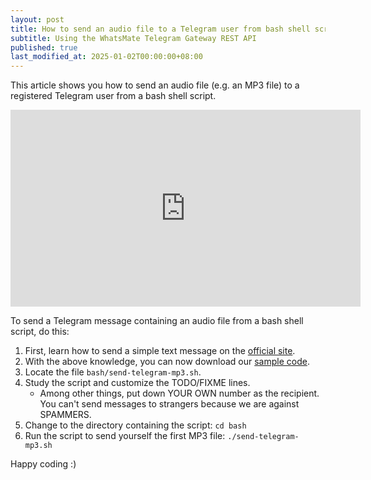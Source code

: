 ```yaml
---
layout: post
title: How to send an audio file to a Telegram user from bash shell script
subtitle: Using the WhatsMate Telegram Gateway REST API
published: true
last_modified_at: 2025-01-02T00:00:00+08:00
---
```


This article shows you how to send an audio file (e.g. an MP3 file) to a registered Telegram user from a bash shell script.

<iframe width="560" height="315" src="https://www.youtube.com/embed/XT3IIwhT6VQ?rel=0&cc_load_policy=1" frameborder="0" allowfullscreen></iframe>

To send a Telegram message containing an audio file from a bash shell script, do this:

1. First, learn how to send a simple text message on the [official site](https://www.whatsmate.net/telegram-gateway-api.html). 
2. With the above knowledge, you can now download our [sample code](https://github.com/whatsmate/telegram-demos/archive/master.zip).
3. Locate the file `bash/send-telegram-mp3.sh`.  <script src="https://gist.github.com/whatsmate/1467e4787bfd6153f75c84f3c1d9ae21.js"></script>
4. Study the script and customize the TODO/FIXME lines.
   * Among other things, put down YOUR OWN number as the recipient. You can't send messages to strangers because we are against SPAMMERS.
5. Change to the directory containing the script: `cd bash`
6. Run the script to send yourself the first MP3 file: `./send-telegram-mp3.sh`


Happy coding :) 


<br>
<script async src="//pagead2.googlesyndication.com/pagead/js/adsbygoogle.js"></script>
<ins class="adsbygoogle"
     style="display:inline-block;width:728px;height:90px"
     data-ad-client="ca-pub-7383487179928477"
     data-ad-slot="6959057004"></ins>
<script>
(adsbygoogle = window.adsbygoogle || []).push({});
</script>
<br>


